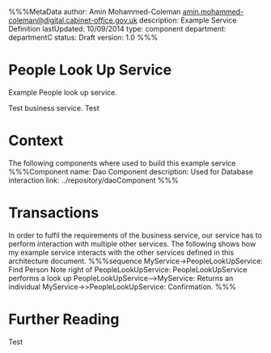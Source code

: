 %%%MetaData
author: Amin Mohammed-Coleman <amin.mohammed-coleman@digital.cabinet-office.gov.uk>
description: Example Service Definition 
lastUpdated: 10/09/2014
type: component
department: departmentC
status: Draft
version: 1.0
%%%


# People Look Up Service

Example People look up service.

Test business service. Test

# Context

The following components where used to build this example service 
%%%Component
name: Dao Component
description: Used for Database interaction
link: ../repository/daoComponent
%%%  



# Transactions
In order to fulfil the requirements of the business service, our service has to perform interaction with multiple other services. The following shows how my example service interacts with the other services defined in this architecture document.
%%%sequence
MyService->PeopleLookUpService: Find Person
Note right of PeopleLookUpService: PeopleLookUpService performs a look up
PeopleLookUpService-->MyService: Returns an individual
MyService->>PeopleLookUpService: Confirmation.
%%%


# Further Reading

Test	


